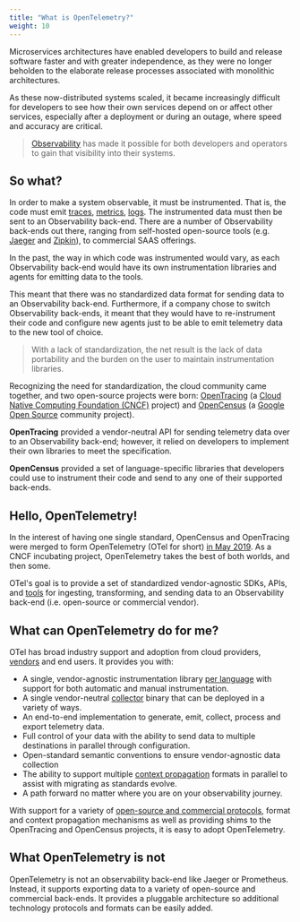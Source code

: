 ```yaml
---
title: "What is OpenTelemetry?"
weight: 10
---
```


Microservices architectures have enabled developers to build and release
software faster and with greater independence, as they were no longer beholden
to the elaborate release processes associated with monolithic architectures.

As these now-distributed systems scaled, it became increasingly difficult for
developers to see how their own services depend on or affect other services,
especially after a deployment or during an outage, where speed and accuracy are
critical.

> [Observability](/docs/concepts/observability-primer/#what-is-observability)
> has made it possible for both developers and operators to gain that visibility
> into their systems.

## So what?

In order to make a system observable, it must be instrumented. That is, the code
must emit [traces](/docs/concepts/observability-primer/#distributed-traces),
[metrics](/docs/concepts/observability-primer/#reliability--metrics),
[logs](/docs/concepts/observability-primer/#logs). The instrumented data must
then be sent to an Observability back-end. There are a number of Observability
back-ends out there, ranging from self-hosted open-source tools (e.g.
[Jaeger](https://www.jaegertracing.io/) and [Zipkin](https://zipkin.io/)), to
commercial SAAS offerings.

In the past, the way in which code was instrumented would vary, as each
Observability back-end would have its own instrumentation libraries and agents
for emitting data to the tools.

This meant that there was no standardized data format for sending data to an
Observability back-end. Furthermore, if a company chose to switch Observability
back-ends, it meant that they would have to re-instrument their code and
configure new agents just to be able to emit telemetry data to the new tool of
choice.

> With a lack of standardization, the net result is the lack of data portability
> and the burden on the user to maintain instrumentation libraries.

Recognizing the need for standardization, the cloud community came together, and
two open-source projects were born: [OpenTracing](https://opentracing.io) (a
[Cloud Native Computing Foundation (CNCF)](https://www.cncf.io) project) and
[OpenCensus](https://opencensus.io) (a
[Google Open Source](https://opensource.google) community project).

**OpenTracing** provided a vendor-neutral API for sending telemetry data over to an
Observability back-end; however, it relied on developers to implement their own
libraries to meet the specification.

**OpenCensus** provided a set of language-specific libraries that developers could
use to instrument their code and send to any one of their supported back-ends.

## Hello, OpenTelemetry!

In the interest of having one single standard,
OpenCensus and OpenTracing were merged to form OpenTelemetry (OTel for short) [in May 2019][cncf-incubating-project]. As a CNCF incubating project, OpenTelemetry takes the best of both worlds, and then some.

OTel's goal is to provide a set of standardized
vendor-agnostic SDKs, APIs, and [tools](/docs/collector) for ingesting, transforming, and
sending data to an Observability back-end (i.e. open-source or commercial vendor). 

## What can OpenTelemetry do for me?

OTel has broad industry support and adoption from cloud providers, [vendors](/vendors) and
end users. It provides you with:

- A single, vendor-agnostic instrumentation library
  [per language](/docs/instrumentation) with support for both automatic and
  manual instrumentation.
- A single vendor-neutral [collector](/docs/collector) binary that can be
  deployed in a variety of ways.
- An end-to-end implementation to generate, emit, collect, process and export
  telemetry data.
- Full control of your data with the ability to send data to multiple
  destinations in parallel through configuration.
- Open-standard semantic conventions to ensure vendor-agnostic data collection
- The ability to support multiple [context propagation](/docs/reference/specification/overview/#context-propagation) formats in parallel to
  assist with migrating as standards evolve.
- A path forward no matter where you are on your observability journey. 

With
  support for a variety of [open-source and commercial protocols][otel-collector-contrib], format and
  context propagation mechanisms as well as providing shims to the OpenTracing
  and OpenCensus projects, it is easy to adopt OpenTelemetry.

## What OpenTelemetry is not

OpenTelemetry is not an observability back-end like Jaeger or Prometheus.
Instead, it supports exporting data to a variety of open-source and commercial
back-ends. It provides a pluggable architecture so additional technology
protocols and formats can be easily added.


[cncf-incubating-project]: https://www.cncf.io/blog/2021/08/26/opentelemetry-becomes-a-cncf-incubating-project/
[otel-collector-contrib]: https://github.com/open-telemetry/opentelemetry-collector-contrib/tree/main/receiver
